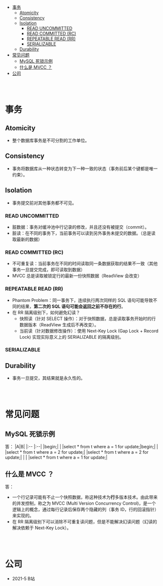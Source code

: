 - [事务](#事务)
  - [Atomicity](#atomicity)
  - [Consistency](#consistency)
  - [Isolation](#isolation)
    - [READ UNCOMMITTED](#read-uncommitted)
    - [READ COMMITTED (RC)](#read-committed-rc)
    - [REPEATABLE READ (RR)](#repeatable-read-rr)
    - [SERIALIZABLE](#serializable)
  - [Durability](#durability)
- [常见问题](#常见问题)
  - [MySQL 死锁示例](#mysql-死锁示例)
  - [什么是 MVCC ？](#什么是-mvcc-)
- [公司](#公司)


</br></br>


# 事务
## Atomicity
- 整个数据库事务是不可分割的工作单位。

## Consistency
- 事务将数据库从一种状态转变为下一种一致的状态（事务前后某个键都是唯一约束）。

## Isolation
- 事务提交前对其他事务都不可见。
### READ UNCOMMITTED
- 脏数据：事务对缓冲池中行记录的修改，并且还没有被提交（commit）。
- 脏读：在不同的事务下，当前事务可以读到另外事务未提交的数据。（总是读取最新的数据）

### READ COMMITTED (RC)
- 不可重复读：当前事务在不同的时间读取同一条数据获取的结果不一致（其他事务一旦提交完成，即可读取到数据）
- MVCC 总是读取被锁定行的最新一份快照数据（ReadView 会改变）

### REPEATABLE READ (RR)
- Phantom Problem：同一事务下，连续执行两次同样的 SQL 语句可能导致不同的结果，**第二次的 SQL 语句可能会返回之前不存在的行**。
- 在 RR 隔离级别下，如何避免幻读？
  - 快照读（针对 SELECT 操作）：对于快照数据，总是读取事务开始时的行数据版本（ReadView 生成后不再改变）。
  - 当前读（针对数据修改操作）：使用 Next-Key Lock (Gap Lock + Record Lock) 实现实际意义上的 SERIALIZABLE 的隔离级别。


### SERIALIZABLE

## Durability
- 事务一旦提交，其结果就是永久性的。


</br></br>


# 常见问题
## MySQL 死锁示例
答：
|A|B|
|:-- |:--|
|begin;| |
|select * from t where a = 1 for update;|begin;|
| |select * from t where a = 2 for update;|
|select * from t where a = 2 for update;| |
| |select * from t where a = 1 for update;|

## 什么是 MVCC ？
答：
- 一个行记录可能有不止一个快照数据，称这种技术为**行**多版本技术。由此带来的并发控制，称之为 MVCC (Multi Version Concurrency Control)，是一个逻辑上的概念，通过每行记录后保存两个隐藏的列（事务 ID，行的回滚指针）来实现的。
- 在 RR 隔离级别下可以消除不可重复读问题，但是不能解决幻读问题（幻读的解决依赖于 Next-Key Lock）。


</br></br>


# 公司
- 2021-5 B站